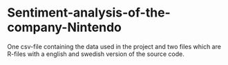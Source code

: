 # Sentiment-analysis-of-the-company-Nintendo
One csv-file containing the data used in the project and two files which are R-files with a english and swedish version of the source code.
